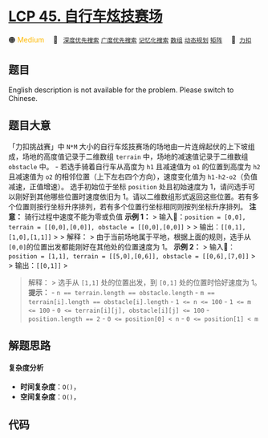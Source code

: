 # [LCP 45. 自行车炫技赛场](https://2xiao.github.io/leetcode-js/lcp/LCP_45.html)

🟠 <font color=#ffb800>Medium</font>&emsp; 🔖&ensp; [`深度优先搜索`](/tag/depth-first-search.md) [`广度优先搜索`](/tag/breadth-first-search.md) [`记忆化搜索`](/tag/memoization.md) [`数组`](/tag/array.md) [`动态规划`](/tag/dynamic-programming.md) [`矩阵`](/tag/matrix.md)&emsp; 🔗&ensp;[`力扣`](https://leetcode.cn/problems/kplEvH)

## 题目

English description is not available for the problem. Please switch to
Chinese.


## 题目大意

「力扣挑战赛」中 `N*M` 大小的自行车炫技赛场的场地由一片连绵起伏的上下坡组成，场地的高度值记录于二维数组 `terrain`
中，场地的减速值记录于二维数组 `obstacle` 中。 \- 若选手骑着自行车从高度为 `h1` 且减速值为 `o1` 的位置到高度为 `h2`
且减速值为 `o2` 的相邻位置（上下左右四个方向），速度变化值为 `h1-h2-o2`（负值减速，正值增速）。 选手初始位于坐标 `position`
处且初始速度为 1，请问选手可以刚好到其他哪些位置时速度依旧为
1。请以二维数组形式返回这些位置。若有多个位置则按行坐标升序排列，若有多个位置行坐标相同则按列坐标升序排列。 **注意：** 骑行过程中速度不能为零或负值
**示例 1：** > 输入：`position = [0,0], terrain = [[0,0],[0,0]], obstacle =
[[0,0],[0,0]]` > > 输出：`[[0,1],[1,0],[1,1]]` > > 解释： >
由于当前场地属于平地，根据上面的规则，选手从`[0,0]`的位置出发都能刚好在其他处的位置速度为 1。 **示例 2：** > 输入：`position
= [1,1], terrain = [[5,0],[0,6]], obstacle = [[0,6],[7,0]]` > > 输出：`[[0,1]]` >
> 解释： > 选手从 `[1,1]` 处的位置出发，到 `[0,1]` 处的位置时恰好速度为 1。 **提示：** \- `n ==
terrain.length == obstacle.length` \- `m == terrain[i].length ==
obstacle[i].length` \- `1 <= n <= 100` \- `1 <= m <= 100` \- `0 <=
terrain[i][j], obstacle[i][j] <= 100` \- `position.length == 2` \- `0 <=
position[0] < n` \- `0 <= position[1] < m`


## 解题思路

#### 复杂度分析

- **时间复杂度**：`O()`，
- **空间复杂度**：`O()`，

## 代码

```javascript

```